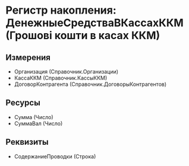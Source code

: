 ﻿# Регистр накопления: ДенежныеСредстваВКассахККМ (Грошові кошти в касах ККМ)

## Измерения

- Организация (Справочник.Организации)
- КассаККМ (Справочник.КассыККМ)
- ДоговорКонтрагента (Справочник.ДоговорыКонтрагентов)

## Ресурсы

- Сумма (Число)
- СуммаВал (Число)

## Реквизиты

- СодержаниеПроводки (Строка)

